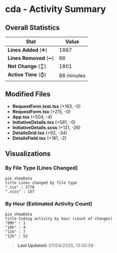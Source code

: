# cda - Activity Summary 

## Overall Statistics

| Stat                   | Value                                                             |
| ---------------------- | ----------------------------------------------------------------- |
| **Lines Added** (➕)   | 1867                                          |
| **Lines Removed** (➖) | 66                                        |
| **Net Change** (↕)    | 1801                |
| **Active Time** (⌚)   | 88 minutes |


## Modified Files
- **RequestForm.test.tsx** (+163, -0)
- **RequestForm.tsx** (+215, -0)
- **App.tsx** (+504, -4)
- **InitiativeDetails.tsx** (+581, -0)
- **InitiativeDetails.scss** (+131, -26)
- **DetailsGrid.tsx** (+92, -34)
- **DetailsField.tsx** (+181, -2)

## Visualizations

### By File Type (Lines Changed)

```mermaid
pie showData
title Lines changed by file type
".tsx" : 1776
".scss" : 157
```

### By Hour (Estimated Activity Count)

```mermaid
pie showData
title Coding activity by hour (count of changes)
"09h" : 1
"10h" : 4
"11h" : 7
"12h" : 52
```


> **Last Updated:** 07/04/2025, 13:00:58